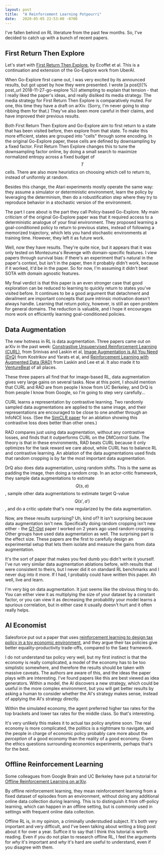 ```yaml
---
layout: post
title:  "A Reinforcement Learning Potpourri"
date:   2020-05-05 22:53:00 -0700
---
```


I've fallen behind on RL literature from the past few months. So, I've
decided to catch up with a bunch of recent papers.

First Return Then Explore
-------------------------------------------------------

Let's start with [First Return Then Explore](https://arxiv.org/abs/2004.12919),
by Ecoffet et al. This is a continuation and extension of the Go-Explore work from UberAI.

When Go-Explore first came out, I was very excited by its announced results,
but got upset by how they were presented.
I wrote [a post]({% post_url 2018-11-27-go-explore %}) attempting to explain
that tension - that I really liked the paper's ideas, and really disliked
its media strategy. The media strategy for First Return Then Explore is comparatively
muted. For one, this time they have a draft on arXiv. (Sorry, I'm
never going to stop ribbing them for that.) They've also been more careful in
their claims, and have improved their previous results.

Both First Return Then Explore and Go-Explore
aim to first return to a state that has been visited before, then explore from
that state. To make this more efficient, states are grouped into "cells"
through some encoding. In the original Go-Explore paper, these cells are defined
by downsampling by a fixed factor. First Return Then Explore changes this to
tune the downsampling factor online, by doing a small search to maximize
normalized entropy across a fixed budget of $$T$$ cells. There are also
more heuristics on choosing which cell to return to, instead of uniformly at
random.

Besides this change, the Atari experiments mostly operate the same way:
they assume a simulator or deterministic environment, learn the policy by
leveraging the determinism, then do a robustification step where they try to
reproduce behavior in a stochastic version of the environment.

The part I care about is the part they call Policy-based Go-Explore. My main
criticism of the original Go-Explore paper was that it required access to a deterministic
analogue of your final environment. They proposed learning a goal-conditioned
policy to return to previous states, instead of following a memorized trajectory,
which lets you hand stochastic environments at training time. However, they
left it as future work.

Well, now they have results. They're quite nice, but it appears that it
was only tested on Montezuma's Revenge with domain-specific features. I
view papers through survival bias: if there's an experiment that's
natural in the paper's context, but isn't in the paper, then it probably didn't work,
because if it worked, it'd be in the paper.
So for now, I'm assuming it didn't beat SOTA with domain agnostic features.

My final verdict is that this paper is an even stronger case that good exploration
can be reduced to learning to quickly return to states you've visited before.
It continues to be a good argument that detachment and derailment are
important concepts that pure intrinsic motivation doesn't always handle.
Learning that return policy, however, is still an open problem for general
domains.
The reduction is valuable, and I hope it encourages more work on efficiently
learning goal-conditioned policies.


Data Augmentation
------------------------------------------------------------------

The new hotness in RL is data augmentation. Three papers came out on arXiv in the
past week: [Constrastive Unsupervised Reinforcement Learning (CURL)](https://arxiv.org/abs/2004.04136), from Srinivas and Laskin et al, [Image Augmentation is All You Need (DrQ)](https://arxiv.org/abs/2004.13649) from Kostrikov and Yarats et al, and
[Reinforcement Learning with Augmented Data (RAD)](https://arxiv.org/abs/2004.14990) from Laskin and Lee et al.
It also made it to [VentureBeat](https://venturebeat.com/2020/05/02/uc-berkeley-researchers-open-source-rad-to-improve-any-reinforcement-learning-algorithm/)
of all places.

These three papers all find that for image-based RL, data augmentation gives
very large gains on several tasks. Now at this point, I should mention that CURL
and RAD are from people I know from UC Berkeley, and DrQ is from people I know
from Google, so I'm going to step very carefully...

CURL learns a representation by contrastive learning. Two randomly sampled
data augmentations are applied to the same image, and their representations are
encouraged to be close to one another through an InfoNCE loss. (See the
[SimCLR paper](https://arxiv.org/abs/2002.05709) for an ablation showing this
contrastive loss does better than other ones.)

RAD compares just using data augmentation, without any contrastive losses, and
finds that it outperforms CURL on the DMControl Suite. The theory is that in
these environments, RAD beats CURL because it only optimizes for the task reward
we care about, while CURL has to balance RL and contrastive learning. An
ablation of the data augmentations used finds that random cropping is by far
the most important data augmentation.

DrQ also does data augmentation, using random shifts. This is the same
as padding the image, then doing a random crop. In an actor-critic framework,
they sample data augmentations to
estimate $$Q(s,a)$$, sample other data augmentations to estimate target Q-value $$Q(s', a')$$,
and do a critic update that's now regularized by the data augmentation.

Now, are these results surprising? Uh, kind of? It isn't surprising because
data augmentation isn't new.
Specifically doing random cropping isn't
new either - the [QT-Opt](https://ai.googleblog.com/2018/06/scalable-deep-reinforcement-learning.html) paper
I worked on 2 years ago used random cropping. Other groups have used
data augmentation as well. The surprising part is the effect size.
These papers are the first to carefully design
an experimental setup that lets them isolate and measure the gains from
data augmentation.

It's the sort of paper that makes you
feel dumb you didn't write it yourself. I've run very
similar data augmentation ablations before, with results that were
consistent to theirs, but I never did it on standard RL benchmarks and I never
dug into it more. If I had, I probably could have written this paper. Ah well,
live and learn.

I'm very big on data augmentation. It just seems like the obvious thing to do.
You can either view it as multiplying the size of your dataset by a constant factor,
or you can view it as decreasing the probability your model learns a spurious
correlation, but in either case it usually doesn't hurt and it often really
helps.


AI Economist
--------------------------------------------------------------------------

Salesforce put out a paper that uses [reinforcement learning to design
tax policy in a toy economic environment](https://www.salesforce.com/company/news-press/stories/2020/4/salesforce-ai-economist/),
and they argue their tax policies give better equality-productivity
trade-offs, compared to the Saez framework.

I do not understand tax policy very well, but my first instinct is that
the economy is really complicated, a model of the economy has to be
too simplistic somewhere, and therefore the results should be taken with massive
caveats. The authors are aware of this,
and the ideas the paper plays with are interesting.
I've found papers like this are best viewed as idea generators. Within a model,
the AI discovers a new strategy, which could be useful in the more complex
environment, but you will get better results by asking a human to consider
whether the AI's strategy makes sense, instead of applying the AI's
strategy directly.

Within the simulated economy, the agent preferred higher tax rates for the
top brackets and lower tax rates for the middle class. So that's interesting.

It's very unlikely this makes it to actual tax policy
anytime soon. The real economy is more complicated, the politics is a nightmare
to navigate, and the people in charge of economic
policy probably care more about the *perception* of a good economy than the reality
of a good economy.
Given the ethics questions surrounding economics experiments, perhaps that's
for the best.


Offline Reinforcement Learning
----------------------------------------------------------------------------

Some colleagues from Google Brain and UC Berkeley have put
a tutorial for [Offline Reinforcement Learning on arXiv](https://arxiv.org/abs/2005.01643).

By offline reinforcement learning, they mean reinforcement learning from a fixed
dataset of episodes from an environment, without doing any additional
online data collection during learning. This is to distinguish it from
off-policy learning, which can happen in an offline setting, but is commonly
used in settings with frequent online data collection.

Offline RL is, in my opinion, a criminally understudied subject. It's both
very important and very difficult, and I've been talking about writing a blog
post about it for over a year. Suffice it to say that I think this tutorial
is worth reading. Even if you do not plan to research offline RL, I feel the
arguments for *why* it's important and *why* it's hard are useful to
understand, even if you disagree with them.
